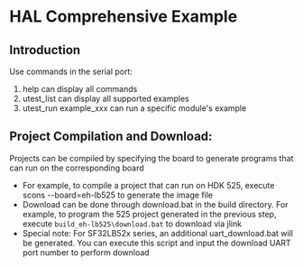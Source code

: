 # HAL Comprehensive Example

## Introduction
Use commands in the serial port:
1. help can display all commands
2. utest_list can display all supported examples
3. utest_run example_xxx can run a specific module's example

## Project Compilation and Download:
Projects can be compiled by specifying the board to generate programs that can run on the corresponding board
- For example, to compile a project that can run on HDK 525, execute scons --board=eh-lb525 to generate the image file
- Download can be done through download.bat in the build directory. For example, to program the 525 project generated in the previous step, execute `build_eh-lb525\download.bat` to download via jlink
- Special note: For SF32LB52x series, an additional uart_download.bat will be generated. You can execute this script and input the download UART port number to perform download